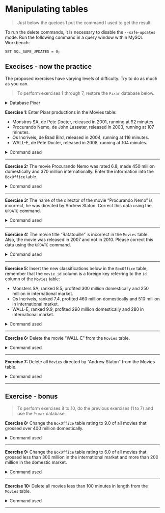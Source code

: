 # Manipulating tables

> Just below the quetoes I put the command I used to get the result.

To run the delete commands, it is necessary to disable the <code>--safe-updates</code> mode. Run the following command in a query window within MySQL Workbench:

```
SET SQL_SAFE_UPDATES = 0;
```

## Execises - now the practice

The proposed exercises have varying levels of difficulty. Try to do as much as you can.

> To perform exercises 1 through 7, restore the <code>Pixar</code> database below.

<details>
<summary>Database Pixar</summary>

```
DROP SCHEMA IF EXISTS Pixar;
CREATE SCHEMA Pixar;
USE Pixar;
CREATE TABLE Movies (
  id INTEGER auto_increment PRIMARY KEY NOT NULL,
  title VARCHAR(30) NOT NULL,
  director VARCHAR(30) NULL,
  year INT NOT NULL,
  length_minutes INT NOT NULL
);
CREATE TABLE BoxOffice (
  movie_id INTEGER,
  FOREIGN KEY (movie_id) REFERENCES Movies (id),
  rating DECIMAL(2,1) NOT NULL,
  domestic_sales INT NOT NULL,
  international_sales INT NOT NULL
);
INSERT INTO Movies(title, director, year, length_minutes)
  VALUES ('Toy Story', 'John Lasseter', 1995, 81),
         ('Vida de inseto', 'Andrew Staton', 1998, 95),
         ('ratatui', 'Brad Bird', 2010, 115),
         ('UP', 'Pete Docter', 2009, 101),
         ('Carros', 'John Lasseter', 2006, 117),
         ('Toy Story 2', 'John Lasseter', 1999, 93),
         ('Valente', 'Brenda Chapman', 2012, 98);
INSERT INTO BoxOffice(movie_id, rating, domestic_sales, international_sales)
  VALUES (1, 8.3, 190000000, 170000000),
         (2, 7.2, 160000000, 200600000),
         (3, 7.9, 245000000, 239000000),
         (4, 6.1, 330000000, 540000000),
         (5, 7.8, 140000000, 310000000),
         (6, 5.8, 540000000, 600000000),
         (7, 7.5, 250000000, 190000000);
```

</details>

<strong>Exercise 1</strong>: Enter Pixar productions in the Movies table:

- Monstros SA, de Pete Docter, released in 2001, running at 92 minutes.
- Procurando Nemo, de John Lasseter, released in 2003, running at 107 minutes.
- Os Incríveis, de Brad Bird, released in 2004, running at 116 minutes.
- WALL-E, de Pete Docter, released in 2008, running at 104 minutes.

<details>
<summary>Command used</summary>

```
INSERT INTO Pixar.Movies(title, director, year, length_minutes)
VALUES 
    ('Monstros SA', 'Pete Docter', 2001, 92),
    ('Procurando Nemo', 'Jogn Lasseter', 2003, 107),
    ('Os Incríveis', 'Brad Bird', 2004, 116),
    ('WALL-E', 'Pete Docter', 2008, 104);
```

</details>

---

<strong>Exercise 2:</strong> The movie Procurando Nemo was rated 6.8, made 450 million domestically and 370 million internationally. Enter the information into the <code>BoxOffice</code> table.

<details>
<summary>Command used</summary>

```
INSERT INTO Pixar.BoxOffice(movie_id, rating, domestic_sales, international_sales)
VALUES 
    (9, 6.8, 450000000, 370000000);
```

</details>

---

<strong>Exercise 3:</strong> The name of the director of the movie “Procurando Nemo” is incorrect, he was directed by Andrew Staton. Correct this data using the <code>UPDATE</code> command.

<details>
<summary>Command used</summary>

```
UPDATE Pixar.Movies 
SET 
    director = 'Andrew Staton'
WHERE
    title = 'Procurando Nemo';
```

</details>

---

<strong>Exercise 4:</strong> The movie title “Ratatouille” is incorrect in the <code>Movies</code> table. Also, the movie was released in 2007 and not in 2010. Please correct this data using the <code>UPDATE</code> command.

<details>
<summary>Command used</summary>

```
UPDATE Pixar.Movies 
SET 
    title = 'Ratatouille',
    year = 2007
WHERE
    title = 'ratatui';
```

</details>

---

<strong>Exercise 5:</strong> Insert the new classifications below in the <code>BoxOffice</code> table, remember that the <code>movie_id</code> column is a foreign key referring to the <code>id</code> column of the <code>Movies</code> table:

- Monsters SA, ranked 8.5, profited 300 million domestically and 250 million in international market.
- Os Incríveis, ranked 7.4, profited 460 million domestically and 510 million in international market.
- WALL-E, ranked 9.9, profited 290 million domestically and 280 in international market.

<details>
<summary>Command used</summary>

```
INSERT INTO Pixar.BoxOffice(movie_id, rating, domestic_sales, international_sales)
VALUES 
    (8, 8.5, 300000000, 250000000),
	  (10, 7.4, 460000000, 510000000),
	  (11, 9.9, 290000000, 280000000);
```

</details>

---

<strong>Exercise 6:</strong> Delete the movie “WALL-E” from the <code>Movies</code> table.

<details>
<summary>Command used</summary>

```
-- delete WALL-E movie call.
DELETE FROM Pixar.BoxOffice 
WHERE
    movie_id = (SELECT 
        id
    FROM
        Pixar.Movies
    
    WHERE
        title = 'WALL-E');

-- delete the movie “WALL-E” from the Movies table.
DELETE FROM Pixar.Movies 
WHERE
    title = 'WALL-E';
```

</details>

---

<strong>Exercise 7:</strong> Delete all <code>Movies</code> directed by “Andrew Staton” from the Movies table.

<details>
<summary>Command used</summary>

```
-- delete calls from movies created by "Andrew Stanton".
DELETE FROM Pixar.BoxOffice 
WHERE
    movie_id IN (SELECT 
        id
    FROM
        Pixar.Movies
    
    WHERE
        director = 'Andrew Staton');

-- delete all Movies directed by “Andrew Staton” from the Movies table.
DELETE FROM Pixar.Movies 
WHERE
    director = 'Andrew Staton';
```

</details>

---

## Exercise - bonus

> To perform exercises 8 to 10, do the previous exercises (1 to 7) and use the <code>Pixar</code> database.

<strong>Exercise 8:</strong> Change the <code>BoxOffice</code> table rating to 9.0 of all movies that grossed over 400 million domestically.

<details>
<summary>Command used</summary>

```
UPDATE Pixar.BoxOffice 
SET 
    rating = 9.0
WHERE
    domestic_sales > 400000000
```

</details>

---

<strong>Exercise 9:</strong> Change the <code>BoxOffice</code> table rating to 6.0 of all movies that grossed less than 300 million in the international market and more than 200 million in the domestic market.

<details>
<summary>Command used</summary>

```
UPDATE Pixar.BoxOffice 
SET 
    rating = 6.0
WHERE
    international_sales < 300000000
        AND domestic_sales > 200000000;
```

</details>

---

<strong>Exercise 10:</strong> Delete all movies less than 100 minutes in length from the <code>Movies</code> table.

<details>
<summary>Command used</summary>

```
-- delete calls from movies less than 100 minutes in length.
DELETE FROM Pixar.BoxOffice 
WHERE
    movie_id IN (SELECT 
        id
    FROM
        Pixar.Movies
    
    WHERE
        length_minutes < 100);

--  delete all movies less than 100 minutes in length from the Movies table.
DELETE FROM Pixar.Movies 
WHERE
    length_minutes < 100;
```

</details>

---